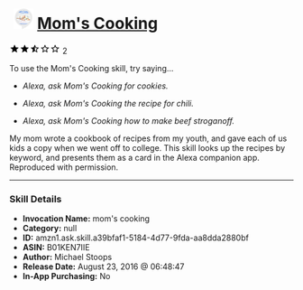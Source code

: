# &nbsp;<img src="skill_icon" alt="Mom's Cooking icon" width="36"> [Mom's Cooking](http://alexa.amazon.com/#skills/amzn1.ask.skill.a39bfaf1-5184-4d77-9fda-aa8dda2880bf)
![2.9 stars](../../images/ic_star_black_18dp_1x.png)![2.9 stars](../../images/ic_star_black_18dp_1x.png)![2.9 stars](../../images/ic_star_half_black_18dp_1x.png)![2.9 stars](../../images/ic_star_border_black_18dp_1x.png)![2.9 stars](../../images/ic_star_border_black_18dp_1x.png) 2

To use the Mom's Cooking skill, try saying...

* *Alexa, ask Mom's Cooking for cookies.*

* *Alexa, ask Mom's Cooking the recipe for chili.*

* *Alexa, ask Mom's Cooking how to make beef stroganoff.*

My mom wrote a cookbook of recipes from my youth, and gave each of us kids a copy when we went off to college. This skill looks up the recipes by keyword, and presents them as a card in the Alexa companion app. Reproduced with permission.

***

### Skill Details

* **Invocation Name:** mom's cooking
* **Category:** null
* **ID:** amzn1.ask.skill.a39bfaf1-5184-4d77-9fda-aa8dda2880bf
* **ASIN:** B01KEN7IIE
* **Author:** Michael Stoops
* **Release Date:** August 23, 2016 @ 06:48:47
* **In-App Purchasing:** No
